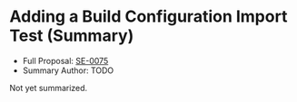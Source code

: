 # Adding a Build Configuration Import Test (Summary)

* Full Proposal: [SE-0075](https://github.com/apple/swift-evolution/blob/main/proposals/0075-import-test.md)
* Summary Author: TODO

Not yet summarized.
